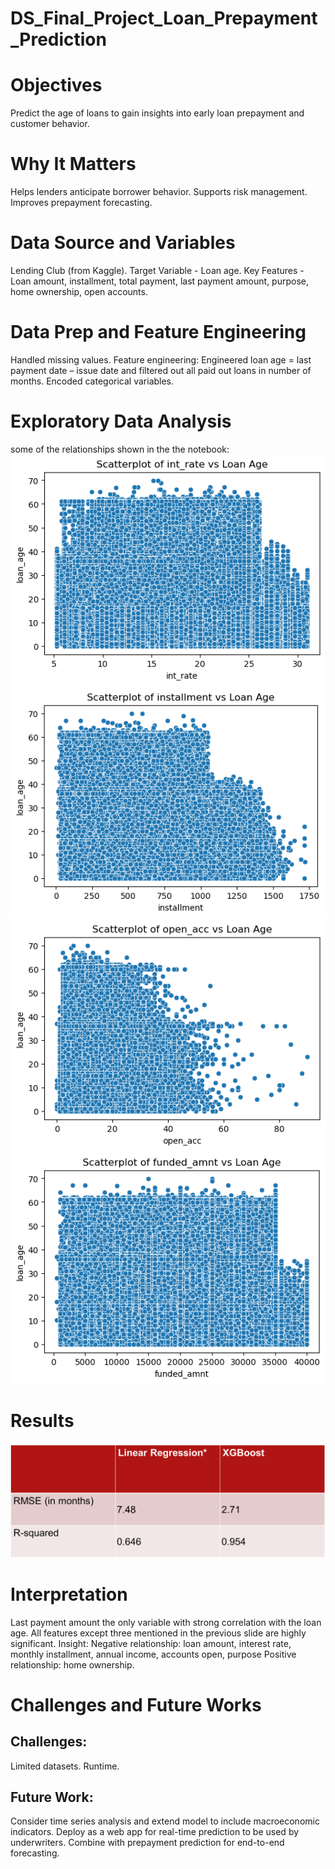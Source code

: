 # DS_Final_Project_Loan_Prepayment_Prediction

# Objectives
Predict the age of loans to gain insights into early loan prepayment and customer behavior.

# Why It Matters
Helps lenders anticipate borrower behavior.
Supports risk management.
Improves prepayment forecasting.

# Data Source and Variables
Lending Club (from Kaggle).
Target Variable - Loan age.
Key Features - Loan amount, installment, total payment, last payment amount, purpose, home ownership, open accounts. 

# Data Prep and Feature Engineering
Handled missing values.
Feature engineering: 
Engineered loan age = last payment date – issue date  and filtered out all paid out loans in number of months.
Encoded categorical variables.

# Exploratory Data Analysis
some of the relationships shown in the the notebook:
![int_rate vs loan_age](images/output4.png) 
![installement vs loan_age](images/output.png) 
![open_acc vs loan_age](images/output2.png) 
![Funded_amount vs Loan_age](images/output3.png)

# Results
![Results](images/results.png)

# Interpretation
Last payment amount the only variable with strong correlation with the loan age. 
All features except three mentioned in the previous slide are highly significant.
Insight:
Negative relationship: loan amount, interest rate, monthly installment, annual income, accounts open, purpose
Positive relationship: home ownership.

# Challenges and Future Works
## Challenges:
Limited datasets.
Runtime.
## Future Work:
Consider time series analysis and extend model to include macroeconomic indicators.
Deploy as a web app for real-time prediction to be used by underwriters.
Combine with prepayment prediction for end-to-end forecasting.




